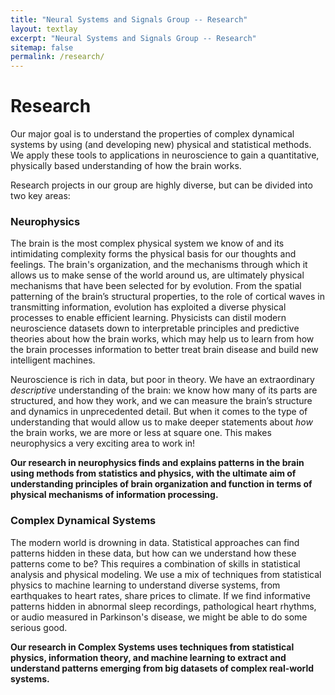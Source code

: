 ```yaml
---
title: "Neural Systems and Signals Group -- Research"
layout: textlay
excerpt: "Neural Systems and Signals Group -- Research"
sitemap: false
permalink: /research/
---
```


# Research

Our major goal is to understand the properties of complex dynamical systems by using (and developing new) physical and statistical methods.
We apply these tools to applications in neuroscience to gain a quantitative, physically based understanding of how the brain works.

Research projects in our group are highly diverse, but can be divided into two key areas:

### Neurophysics

The brain is the most complex physical system we know of and its intimidating complexity forms the physical basis for our thoughts and feelings.
The brain's organization, and the mechanisms through which it allows us to make sense of the world around us, are ultimately physical mechanisms that have been selected for by evolution.
From the spatial patterning of the brain’s structural properties, to the role of cortical waves in transmitting information, evolution has exploited a diverse physical processes to enable efficient learning.
Physicists can distil modern neuroscience datasets down to interpretable principles and predictive theories about how the brain works, which may help us to learn from how the brain processes information to better treat brain disease and build new intelligent machines.

Neuroscience is rich in data, but poor in theory.
We have an extraordinary _descriptive_ understanding of the brain: we know how many of its parts are structured, and how they work, and we can measure the brain’s structure and dynamics in unprecedented detail.
But when it comes to the type of understanding that would allow us to make deeper statements about _how_ the brain works, we are more or less at square one.
This makes neurophysics a very exciting area to work in!

__Our research in neurophysics finds and explains patterns in the brain using methods from statistics and physics, with the ultimate aim of understanding principles of brain organization and function in terms of physical mechanisms of information processing.__

<!-- ![]({{ site.url }}{{ site.baseurl }}/images/respic/layers_real.jpg){: style="width: 300px; float: right; border: 10px"} -->

### Complex Dynamical Systems

The modern world is drowning in data.
Statistical approaches can find patterns hidden in these data, but how can we understand how these patterns come to be?
This requires a combination of skills in statistical analysis and physical modeling.
We use a mix of techniques from statistical physics to machine learning to understand diverse systems, from earthquakes to heart rates, share prices to climate.
If we find informative patterns hidden in abnormal sleep recordings, pathological heart rhythms, or audio measured in Parkinson's disease, we might be able to do some serious good.

__Our research in Complex Systems uses techniques from statistical physics, information theory, and machine learning to extract and understand patterns emerging from big datasets of complex real-world systems.__

<!-- ![]({{ site.url }}{{ site.baseurl }}/images/respic/layers_fft.jpg){: style="width: 300px; float: left; border: 10px"} -->
